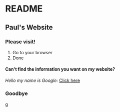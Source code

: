 # README 
## Paul's Website 
### Please visit! 
1. Go to your browser 
2. Done 
#### Can't find the information you want on my website? 
 _Hello my name is Google:_
[Click here](www.google.com) 
### Goodbye  
g